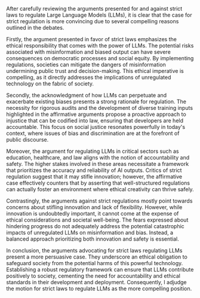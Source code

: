 After carefully reviewing the arguments presented for and against strict laws to regulate Large Language Models (LLMs), it is clear that the case for strict regulation is more convincing due to several compelling reasons outlined in the debates.

Firstly, the argument presented in favor of strict laws emphasizes the ethical responsibility that comes with the power of LLMs. The potential risks associated with misinformation and biased output can have severe consequences on democratic processes and social equity. By implementing regulations, societies can mitigate the dangers of misinformation undermining public trust and decision-making. This ethical imperative is compelling, as it directly addresses the implications of unregulated technology on the fabric of society.

Secondly, the acknowledgment of how LLMs can perpetuate and exacerbate existing biases presents a strong rationale for regulation. The necessity for rigorous audits and the development of diverse training inputs highlighted in the affirmative arguments propose a proactive approach to injustice that can be codified into law, ensuring that developers are held accountable. This focus on social justice resonates powerfully in today's context, where issues of bias and discrimination are at the forefront of public discourse.

Moreover, the argument for regulating LLMs in critical sectors such as education, healthcare, and law aligns with the notion of accountability and safety. The higher stakes involved in these areas necessitate a framework that prioritizes the accuracy and reliability of AI outputs. Critics of strict regulation suggest that it may stifle innovation; however, the affirmative case effectively counters that by asserting that well-structured regulations can actually foster an environment where ethical creativity can thrive safely.

Contrastingly, the arguments against strict regulations mostly point towards concerns about stifling innovation and lack of flexibility. However, while innovation is undoubtedly important, it cannot come at the expense of ethical considerations and societal well-being. The fears expressed about hindering progress do not adequately address the potential catastrophic impacts of unregulated LLMs on misinformation and bias. Instead, a balanced approach prioritizing both innovation and safety is essential.

In conclusion, the arguments advocating for strict laws regulating LLMs present a more persuasive case. They underscore an ethical obligation to safeguard society from the potential harms of this powerful technology. Establishing a robust regulatory framework can ensure that LLMs contribute positively to society, cementing the need for accountability and ethical standards in their development and deployment. Consequently, I adjudge the motion for strict laws to regulate LLMs as the more compelling position.